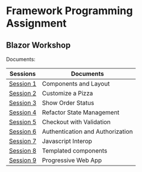 # Framework Programming Assignment
## Blazor Workshop

Documents:

| Sessions   |  Documents |  
|   ---      |     ---    |
| [Session 1]()  | Components and Layout |
| [Session 2]() | Customize a Pizza |
| [Session 3]()  | Show Order Status |
| [Session 4]()  | Refactor State Management |
| [Session 5]()  | Checkout with Validation |
| [Session 6]()  | Authentication and Authorization |
| [Session 7]()  | Javascript Interop |
| [Session 8]()  | Templated components |
| [Session 9]()  | Progressive Web App |
